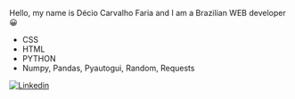 Hello, my name is Décio Carvalho Faria and I am a Brazilian WEB developer 😀

- CSS 
- HTML
- PYTHON
- Numpy, Pandas, Pyautogui, Random, Requests

[![Linkedin](https://img.shields.io/badge/LinkedIn-0077B5?style=for-the-badge&logo=linkedin&logoColor=white)](https://www.linkedin.com/in/decio-faria/)
